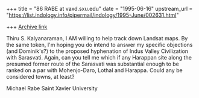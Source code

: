 +++
title = "86 RABE at vaxd.sxu.edu"
date = "1995-06-16"
upstream_url = "https://list.indology.info/pipermail/indology/1995-June/002631.html"

+++
[Archive link](https://list.indology.info/pipermail/indology/1995-June/002631.html)

Thiru S. Kalyanaraman,
     I AM willing to help track down Landsat maps.  By the same token, I'm
hoping you do intend to answer my specific objections (and Dominik's?) to the
proposed hyphenation of Indus Valley Civilization with Sarasvati.  Again, can
you tell me which if any Harappan site along the presumed former route of the
Sarasvati was substantial enough to be ranked on a par with Mohenjo-Daro,
Lothal and Harappa.  Could any be considered towns, at least?

Michael Rabe
Saint Xavier University





